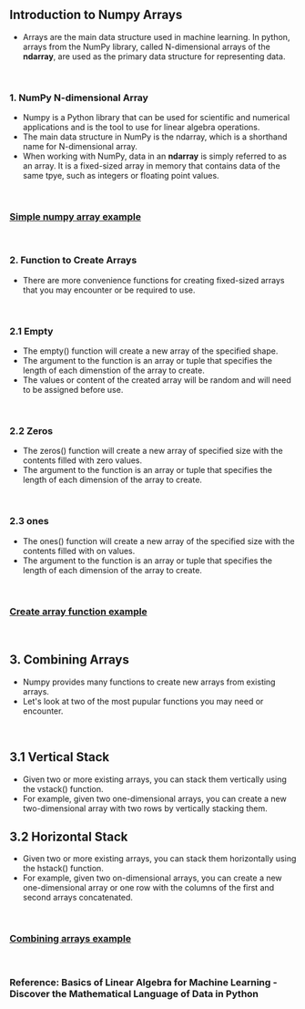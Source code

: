 ## Introduction to Numpy Arrays
* Arrays are the main data structure used in machine learning. In python, arrays from the NumPy library, called N-dimensional arrays of the __ndarray__, are used as the primary data structure for representing data.

</br>

### 1. NumPy N-dimensional Array
* Numpy is a Python library that can be used for scientific and numerical applications and is the tool to use for linear algebra operations.
* The main data structure in NumPy is the ndarray, which is a shorthand name for N-dimensional array.
* When working with NumPy, data in an __ndarray__ is simply referred to as an array. It is a fixed-sized array in memory that contains data of the same tpye, such as integers or floating point values.

</br>

### [Simple numpy array example](./simple_array.py)

</br>


### 2. Function to Create Arrays

* There are more convenience functions for creating fixed-sized arrays that you may encounter or be required to use.

</br>

### 2.1 Empty
* The empty() function will create a new array of the specified shape.
* The argument to the function is an array or tuple that specifies the length of each dimenstion of the array to create.
* The values or content of the created array will be random and will need to be assigned before use.

</br>

### 2.2 Zeros
* The zeros() function will create a new array of specified size with the contents filled with zero values.
* The argument to the function is an array or tuple that specifies the length of each dimension of the array to create.

</br>

### 2.3 ones
* The ones() function will create a new array of the specified size with the contents filled with on values.
* The argument to the function is an array or tuple that specifies the length of each dimension of the array to create.

</br>

### [Create array function example](./function_crate_array.py)

</br>

## 3. Combining Arrays

* Numpy provides many functions to create new arrays from existing arrays.
* Let's look at two of the most pupular functions you may need or encounter.

</br>

## 3.1 Vertical Stack
* Given two or more existing arrays, you can stack them vertically using the vstack() function.
* For example, given two one-dimensional arrays, you can create a new two-dimensional array with two rows by vertically stacking them.

## 3.2 Horizontal Stack
* Given two or more existing arrays, you can stack them horizontally using the hstack() function.
* For example, given two on-dimensional arrays, you can create a new one-dimensional array or one row with the columns of the first and second arrays concatenated.

</br>

### [Combining arrays example](./combining_array.py)

</br>

### Reference: Basics of Linear Algebra for Machine Learning - Discover the Mathematical Language of Data in Python